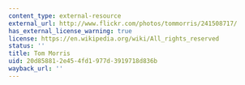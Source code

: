 ```yaml
---
content_type: external-resource
external_url: http://www.flickr.com/photos/tommorris/241508717/
has_external_license_warning: true
license: https://en.wikipedia.org/wiki/All_rights_reserved
status: ''
title: Tom Morris
uid: 20d85881-2e45-4fd1-977d-3919718d836b
wayback_url: ''
---
```

